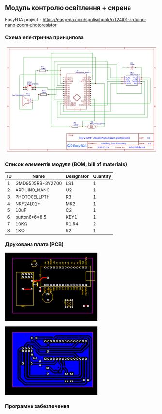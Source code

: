 ## Модуль контролю освітлення + сирена

EasyEDA project - 
https://easyeda.com/spolischook/nrf24l01-arduino-nano-zoom-photoresistor

### Схема електрична принципова

![schema](doc/images/Schematic_NRF24L01+arduinoNano_zoom_photoresistor.png)

### Список елементів модуля (BOM, bill of materials)

|ID |Name         |Designator         |Quantity|
|---|-------------|-------------------|--------|
|1  |GMD9505RB-3V2700|LS1                |1       |
|2  |ARDUINO_NANO |U2                 |1       |
|3  |PHOTOCELLPTH |R3                 |1       |
|4  |NRF24L01+    |MK2                |1       |
|5  |10uF         |C2                 |1       |
|6  |button6\*6\*8.5|KEY1               |1       |
|7  |10KΩ         |R1,R4              |2       |
|8  |1KΩ          |R2                 |1       |


### Друкована плата (PCB)

![PCB top](doc/images/PCB_top.png)

![PCB top](doc/images/PCB_bottom.png)

### Програмне забезпечення

